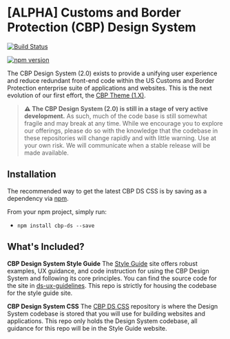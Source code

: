 # [ALPHA] Customs and Border Protection (CBP) Design System

[![Build Status](https://travis-ci.org/US-CBP/cbp-theme.svg?branch=design-system)](https://travis-ci.org/US-CBP/cbp-theme)

[![npm version](https://badge.fury.io/js/cbp-ds.svg)](https://badge.fury.io/js/cbp-ds)

The CBP Design System (2.0) exists to provide a unifying user experience and reduce redundant front-end code within the US Customs and Border Protection enterprise suite of applications and websites. This is the next evolution of our first effort, the [CBP Theme (1.X)](https://us-cbp.github.io/cbp-style-guide).

> **⚠️ The CBP Design System (2.0) is still in a stage of very active development.** As such, much of the code base is still somewhat fragile and may break at any time. While we encourage you to explore our offerings, please do so with the knowledge that the codebase in these repositories will change rapidly and with little warning. Use at your own risk. We will communicate when a stable release will be made available.

## Installation

The recommended way to get the latest CBP DS CSS is by saving as a dependency via [npm](https://docs.npmjs.com/getting-started/what-is-npm).

From your npm project, simply run:

- `npm install cbp-ds --save`

## What's Included?

**CBP Design System Style Guide**
The [Style Guide](https://us-cbp.github.io/cbp-theme/design-system/) site offers robust examples, UX guidance, and code instruction for using the CBP Design System and following its core principles. You can find the source code for the site in [ds-ux-guidelines](https://github.com/US-CBP/cbp-theme/tree/master/ds-ux-guidelines). This repo is strictly for housing the codebase for the style guide site.

**CBP Design System CSS**
The [CBP DS CSS](https://github.com/US-CBP/cbp-theme/tree/master/ds-css) repository is where the Design System codebase is stored that you will use for building websites and applications. This repo only holds the Design System codebase, all guidance for this repo will be in the Style Guide website.
